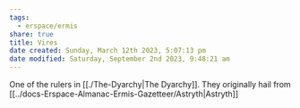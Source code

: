 ```yaml
---
tags:
  - erspace/ermis
share: true
title: Vires
date created: Sunday, March 12th 2023, 5:07:13 pm
date modified: Saturday, September 2nd 2023, 9:48:21 am
---
```


One of the rulers in [[./The-Dyarchy|The Dyarchy]]. They originally hail from [[../docs-Erspace-Almanac-Ermis-Gazetteer/Astryth|Astryth]]
